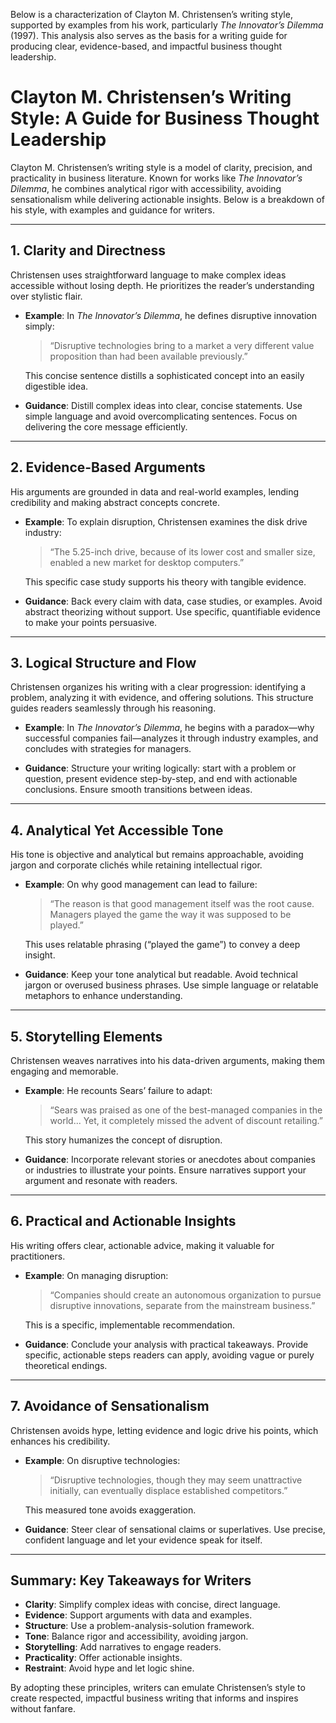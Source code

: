 Below is a characterization of Clayton M. Christensen’s writing style, supported by examples from his work, particularly _The Innovator’s Dilemma_ (1997). This analysis also serves as the basis for a writing guide for producing clear, evidence-based, and impactful business thought leadership.

# Clayton M. Christensen’s Writing Style: A Guide for Business Thought Leadership

Clayton M. Christensen’s writing style is a model of clarity, precision, and practicality in business literature. Known for works like _The Innovator’s Dilemma_, he combines analytical rigor with accessibility, avoiding sensationalism while delivering actionable insights. Below is a breakdown of his style, with examples and guidance for writers.

---

## 1. Clarity and Directness

Christensen uses straightforward language to make complex ideas accessible without losing depth. He prioritizes the reader’s understanding over stylistic flair.

- **Example**: In _The Innovator’s Dilemma_, he defines disruptive innovation simply:

  > “Disruptive technologies bring to a market a very different value proposition than had been available previously.”

  This concise sentence distills a sophisticated concept into an easily digestible idea.

- **Guidance**: Distill complex ideas into clear, concise statements. Use simple language and avoid overcomplicating sentences. Focus on delivering the core message efficiently.

---

## 2. Evidence-Based Arguments

His arguments are grounded in data and real-world examples, lending credibility and making abstract concepts concrete.

- **Example**: To explain disruption, Christensen examines the disk drive industry:

  > “The 5.25-inch drive, because of its lower cost and smaller size, enabled a new market for desktop computers.”

  This specific case study supports his theory with tangible evidence.

- **Guidance**: Back every claim with data, case studies, or examples. Avoid abstract theorizing without support. Use specific, quantifiable evidence to make your points persuasive.

---

## 3. Logical Structure and Flow

Christensen organizes his writing with a clear progression: identifying a problem, analyzing it with evidence, and offering solutions. This structure guides readers seamlessly through his reasoning.

- **Example**: In _The Innovator’s Dilemma_, he begins with a paradox—why successful companies fail—analyzes it through industry examples, and concludes with strategies for managers.

- **Guidance**: Structure your writing logically: start with a problem or question, present evidence step-by-step, and end with actionable conclusions. Ensure smooth transitions between ideas.

---

## 4. Analytical Yet Accessible Tone

His tone is objective and analytical but remains approachable, avoiding jargon and corporate clichés while retaining intellectual rigor.

- **Example**: On why good management can lead to failure:

  > “The reason is that good management itself was the root cause. Managers played the game the way it was supposed to be played.”

  This uses relatable phrasing (“played the game”) to convey a deep insight.

- **Guidance**: Keep your tone analytical but readable. Avoid technical jargon or overused business phrases. Use simple language or relatable metaphors to enhance understanding.

---

## 5. Storytelling Elements

Christensen weaves narratives into his data-driven arguments, making them engaging and memorable.

- **Example**: He recounts Sears’ failure to adapt:

  > “Sears was praised as one of the best-managed companies in the world... Yet, it completely missed the advent of discount retailing.”

  This story humanizes the concept of disruption.

- **Guidance**: Incorporate relevant stories or anecdotes about companies or industries to illustrate your points. Ensure narratives support your argument and resonate with readers.

---

## 6. Practical and Actionable Insights

His writing offers clear, actionable advice, making it valuable for practitioners.

- **Example**: On managing disruption:

  > “Companies should create an autonomous organization to pursue disruptive innovations, separate from the mainstream business.”

  This is a specific, implementable recommendation.

- **Guidance**: Conclude your analysis with practical takeaways. Provide specific, actionable steps readers can apply, avoiding vague or purely theoretical endings.

---

## 7. Avoidance of Sensationalism

Christensen avoids hype, letting evidence and logic drive his points, which enhances his credibility.

- **Example**: On disruptive technologies:

  > “Disruptive technologies, though they may seem unattractive initially, can eventually displace established competitors.”

  This measured tone avoids exaggeration.

- **Guidance**: Steer clear of sensational claims or superlatives. Use precise, confident language and let your evidence speak for itself.

---

## Summary: Key Takeaways for Writers

- **Clarity**: Simplify complex ideas with concise, direct language.
- **Evidence**: Support arguments with data and examples.
- **Structure**: Use a problem-analysis-solution framework.
- **Tone**: Balance rigor and accessibility, avoiding jargon.
- **Storytelling**: Add narratives to engage readers.
- **Practicality**: Offer actionable insights.
- **Restraint**: Avoid hype and let logic shine.

By adopting these principles, writers can emulate Christensen’s style to create respected, impactful business writing that informs and inspires without fanfare.
